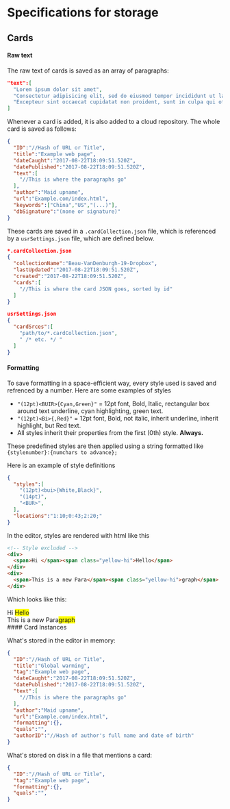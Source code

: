 # Specifications for storage
## Cards
#### Raw text
The raw text of cards is saved as an array of paragraphs:
```json
"text":[
  "Lorem ipsum dolor sit amet",
  "Consectetur adipisicing elit, sed do eiusmod tempor incididunt ut labore et dolore magna aliqu",
  "Excepteur sint occaecat cupidatat non proident, sunt in culpa qui officia deserunt mollit anim id est laborum.",
]
```
Whenever a card is added, it is also added to a cloud repository.
The whole card is saved as follows:
```json
{
  "ID":"//Hash of URL or Title",
  "title":"Example web page",
  "dateCaught":"2017-08-22T18:09:51.520Z",
  "datePublished":"2017-08-22T18:09:51.520Z",
  "text":[
    "//This is where the paragraphs go"
  ],
  "author":"Maid upname",
  "url":"Example.com/index.html",
  "keywords":["China","US","(...)"],
  "dbSignature":"(none or signature)"
}
```
These cards are saved in a `.cardCollection.json` file, which is referenced by a `usrSettings.json` file, which are defined below.
```json
*.cardCollection.json
{
  "collectionName":"Beau-VanDenburgh-19-Dropbox",
  "lastUpdated":"2017-08-22T18:09:51.520Z",
  "created":"2017-08-22T18:09:51.520Z",
  "cards":[
    "//This is where the card JSON goes, sorted by id"
  ]
}
```
```json
usrSettings.json
{
  "cardSrces":[
    "path/to/*.cardCollection.json",
    " /* etc. */ "
  ]
}
```
#### Formatting
To save formatting in a space-efficient way, every style used is saved and refrenced by a number. Here are some examples of styles
- `"(12pt)<BUIR>{Cyan,Green}"` = 12pt font, Bold, Italic, rectangular box around text underline, cyan highlighting, green text.
- `"(12pt)<Bi>{,Red}"` = 12pt font, Bold, not italic, inherit underline, inherit highlight, but Red text.
- All styles inherit their properties from the first (0th) style. **Always.**

These predefined styles are then applied using a string formatted like `{stylenumber}:{numchars to advance};`

Here is an example of style definitions
```json
{
  "styles":[
    "(12pt)<bui>{White,Black}",
    "(14pt)",
    "<BUR>",
  ],
  "locations":"1:10;0:43;2:20;"
}
```
In the editor, styles are rendered with html like this
```html
<!-- Style excluded -->
<div>
  <span>Hi </span><span class="yellow-hi">Hello</span>
</div>
<div>
  <span>This is a new Para</span><span class="yellow-hi">graph</span>
</div>
```
Which looks like this:
<div>
  <style>
    .yellow-hi {
      background-color: #FFFF00;
    }
  </style>
  <div>
    <span>Hi </span><span class="yellow-hi">Hello</span>
  </div>
  <div>
    <span>This is a new Para</span><span class="yellow-hi">graph</span>
  </div>
</div>
#### Card Instances  

What's stored in the editor in memory:
```json
{
  "ID":"//Hash of URL or Title",
  "title":"Global warming",
  "tag":"Example web page",
  "dateCaught":"2017-08-22T18:09:51.520Z",
  "datePublished":"2017-08-22T18:09:51.520Z",
  "text":[
    "//This is where the paragraphs go"
  ],
  "author":"Maid upname",
  "url":"Example.com/index.html",
  "formatting":{},
  "quals":"",
  "authorID":"//Hash of author's full name and date of birth"
}
```
What's stored on disk in a file that mentions a card:
```json
{
  "ID":"//Hash of URL or Title",
  "tag":"Example web page",
  "formatting":{},
  "quals":"",
}
```
